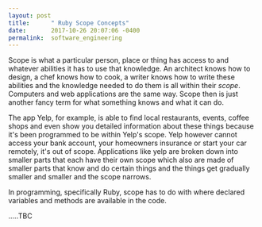 ```yaml
---
layout: post
title:      " Ruby Scope Concepts"
date:       2017-10-26 20:07:06 -0400
permalink:  software_engineering
---
```




Scope is what a particular person, place or thing has access to and whatever abilities it has to use that knowledge.  An architect knows how to design, a chef knows how to cook, a writer knows how to write these abilities and the knowledge needed to do them is all within their *scope*.   Computers and web applications are the same way.      Scope then is just another fancy term for what something knows and what it can do.   

The app Yelp, for example, is able to find local restaurants, events, coffee shops and even show you detailed information about these things because it's been programmed to be within Yelp's scope.  Yelp however cannot access your bank account, your homeowners insurance or start your car remotely, it's out of scope.  Applications like yelp are broken down into smaller parts that each have their own scope which also are made of smaller parts that know and do certain things and the things get gradually smaller and smaller and the scope narrows.

In programming, specifically Ruby, scope has to do with where declared variables and methods are available in the code.

.....TBC


